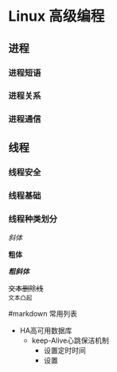 # Linux 高级编程

## 进程

### 进程短语
### 进程关系
### 进程通信

## 线程

### 线程安全
### 线程基础
### 线程种类划分

*斜体*</br>

**粗体**</br>

***粗斜体***</br>

~~文本删除线~~</br>
`文本凸起`</br>

#markdown 常用列表

* HA高可用数据库
	* keep-Alive心跳保洁机制
		* 设置定时时间
		* 设置
